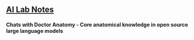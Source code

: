 ## <u>AI Lab Notes</u>

#### Chats with Doctor Anatomy - Core anatomical knowledge in open source large language models

